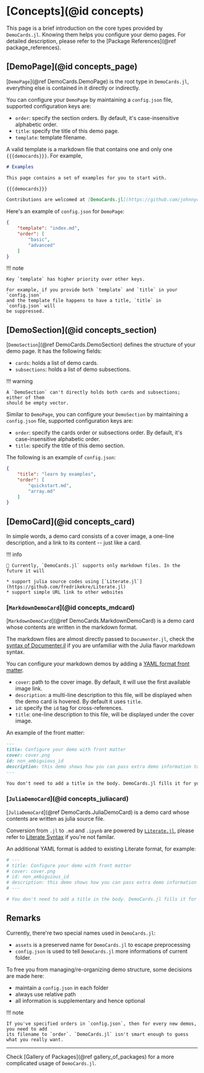# [Concepts](@id concepts)

This page is a brief introduction on the core types provided by `DemoCards.jl`.
Knowing them helps you configure your demo pages. For detailed description, please
refer to the [Package References](@ref package_references).

## [DemoPage](@id concepts_page)

[`DemoPage`](@ref DemoCards.DemoPage) is the root type in `DemoCards.jl`, everything
else is contained in it directly or indirectly.

You can configure your `DemoPage` by maintaining a `config.json` file, supported
configuration keys are:

* `order`: specify the section orders. By default, it's case-insensitive alphabetic order.
* `title`: specify the title of this demo page.
* `template`: template filename.

A valid template is a markdown file that contains one and only one `{{{democards}}}`. For example,

```markdown
# Examples

This page contains a set of examples for you to start with.

{{{democards}}}

Contributions are welcomed at [DemoCards.jl](https://github.com/johnnychen94/DemoCards.jl) :D
```

Here's an example of `config.json` for `DemoPage`:

```json
{
    "template": "index.md",
    "order": [
        "basic",
        "advanced"
    ]
}
```

!!! note

    Key `template` has higher priority over other keys.

    For example, if you provide both `template` and `title` in your `config.json`
    and the template file happens to have a title, `title` in `config.json` will
    be suppressed.

## [DemoSection](@id concepts_section)

[`DemoSection`](@ref DemoCards.DemoSection) defines the structure of your demo page.
It has the following fields:

* `cards`: holds a list of demo cards.
* `subsections`: holds a list of demo subsections.

!!! warning

    A `DemoSection` can't directly holds both cards and subsections; either of them
    should be empty vector.

Similar to `DemoPage`, you can configure your `DemoSection` by maintaining a `config.json`
file, supported configuration keys are:

* `order`: specify the cards order or subsections order. By default, it's case-insensitive alphabetic order.
* `title`: specify the title of this demo section.

The following is an example of `config.json`:

```json
{
    "title": "learn by examples",
    "order": [
        "quickstart.md",
        "array.md"
    ]
}
```

## [DemoCard](@id concepts_card)

In simple words, a demo card consists of a cover image, a one-line description, and
a link to its content -- just like a card.

!!! info

    🚧 Currently, `DemoCards.jl` supports only markdown files. In the future it will

    * support julia source codes using [`Literate.jl`](https://github.com/fredrikekre/Literate.jl)
    * support simple URL link to other websites

### [`MarkdownDemoCard`](@id concepts_mdcard)

[`MarkdownDemoCard`](@ref DemoCards.MarkdownDemoCard) is a demo card whose contents
are written in the markdown format.

The markdown files are almost directly passed to `Documenter.jl`, check the
[syntax of Documenter.jl](https://juliadocs.github.io/Documenter.jl/stable/man/syntax/)
if you are unfamiliar with the Julia flavor markdown syntax.

You can configure your markdown demos by adding a [YAML format front matter](https://jekyllrb.com/docs/front-matter/).

* `cover`: path to the cover image. By default, it will use the first available image link.
* `description`: a multi-line description to this file, will be displayed when the demo card is hovered. By default it uses `title`.
* `id`: specify the `id` tag for cross-references.
* `title`: one-line description to this file, will be displayed under the cover image.

An example of the front matter:

```markdown
---
title: Configure your demo with front matter
cover: cover.png
id: non_ambiguious_id
description: this demo shows how you can pass extra demo information to DemoCards package.
---

You don't need to add a title in the body. DemoCards.jl fills it for you.
```

### [`JuliaDemoCard`](@id concepts_juliacard)

[`JuliaDemoCard`](@ref DemoCards.JuliaDemoCard) is a demo card whose contents
are written as julia source file.

Conversion from `.jl` to `.md` and `.ipynb` are powered by [`Literate.jl`](https://github.com/fredrikekre/Literate.jl),
please refer to [Literate Syntax](https://fredrikekre.github.io/Literate.jl/stable/fileformat/) if you're not familar.

An additional YAML format is added to existing Literate format, for example:

```julia
# ---
# title: Configure your demo with front matter
# cover: cover.png
# id: non_ambiguious_id
# description: this demo shows how you can pass extra demo information to DemoCards package.
# ---

# You don't need to add a title in the body. DemoCards.jl fills it for you.
```

## Remarks

Currently, there're two special names used in `DemoCards.jl`:

* `assets` is a preserved name for `DemoCards.jl` to escape preprocessing
* `config.json` is used to tell `DemoCards.jl` more informations of current folder.

To free you from managing/re-organizing demo structure, some decisions are made here:

* maintain a `config.json` in each folder
* always use relative path
* all information is supplementary and hence optional

!!! note

    If you've specified orders in `config.json`, then for every new demos, you need to add
    its filename to `order`. `DemoCards.jl` isn't smart enough to guess what you really want.

---

Check [Gallery of Packages](@ref gallery_of_packages) for a more complicated usage of `DemoCards.jl`.
